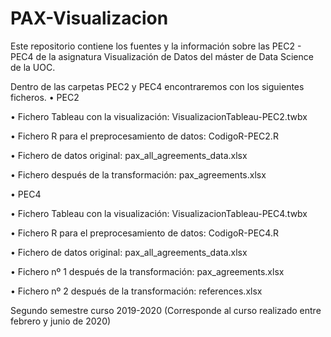 # PAX-Visualizacion

Este repositorio contiene los fuentes y la información sobre las PEC2 - PEC4 de la asignatura Visualización de Datos del máster de Data Science de la UOC.


Dentro de las carpetas PEC2 y PEC4 encontraremos con los siguientes ficheros.
•	PEC2

  •	Fichero Tableau con la visualización: VisualizacionTableau-PEC2.twbx
  
  •	Fichero R para el preprocesamiento de datos: CodigoR-PEC2.R
  
  •	Fichero de datos original: pax_all_agreements_data.xlsx
  
  •	Fichero después de la transformación: pax_agreements.xlsx


•	PEC4

  •	Fichero Tableau con la visualización: VisualizacionTableau-PEC4.twbx
  
  •	Fichero R para el preprocesamiento de datos: CodigoR-PEC4.R
  
  •	Fichero de datos original: pax_all_agreements_data.xlsx
  
  •	Fichero nº 1 después de la transformación: pax_agreements.xlsx
  
  •	Fichero nº 2 después de la transformación: references.xlsx
  



Segundo semestre curso 2019-2020
(Corresponde al curso realizado entre febrero y junio de 2020)
